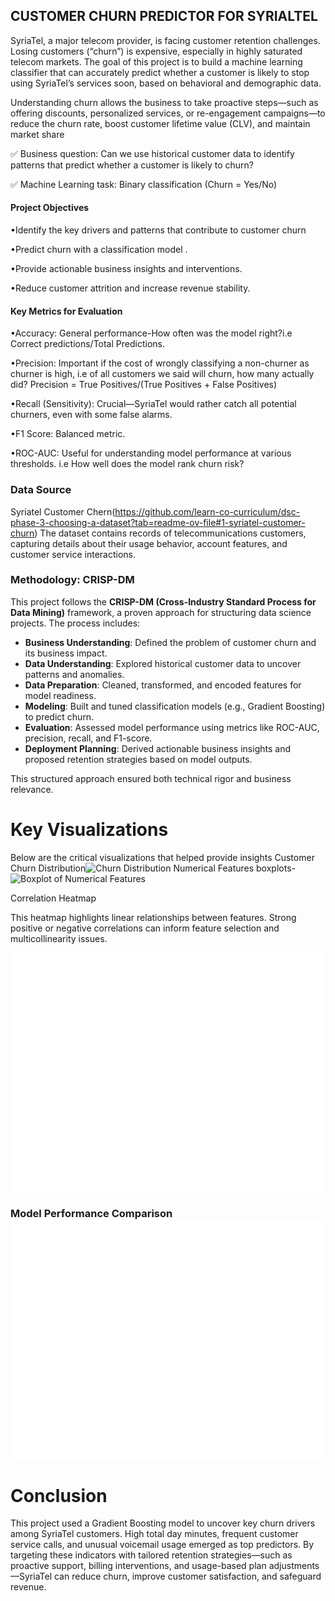 ## **CUSTOMER CHURN PREDICTOR FOR SYRIALTEL**
SyriaTel, a major telecom provider, is facing customer retention challenges. Losing customers (“churn”) is expensive, especially in highly saturated telecom markets. The goal of this project is to build a machine learning classifier that can accurately predict whether a customer is likely to stop using SyriaTel’s services soon, based on behavioral and demographic data.

Understanding churn allows the business to take proactive steps—such as offering discounts, personalized services, or re-engagement campaigns—to reduce the churn rate, boost customer lifetime value (CLV), and maintain market share

✅ Business question:
Can we use historical customer data to identify patterns that predict whether a customer is likely to churn?

✅ Machine Learning task:
Binary classification (Churn = Yes/No)

#### Project Objectives

•Identify the key drivers and patterns that contribute to customer churn

•Predict churn with a classification model .

•Provide actionable business insights and interventions.

•Reduce customer attrition and increase revenue stability.

#### Key Metrics for Evaluation

•Accuracy: General performance-How often was the model right?i.e Correct predictions/Total Predictions.

•Precision: Important if the cost of wrongly classifying a non-churner as churner is high, i.e of all customers we said will churn, how many actually did? Precision = True Positives/(True Positives + False Positives)

•Recall (Sensitivity): Crucial—SyriaTel would rather catch all potential churners, even with some false alarms.

•F1 Score: Balanced metric.

•ROC-AUC: Useful for understanding model performance at various thresholds. i.e How well does the model rank churn risk?

### Data Source
Syriatel Customer Chern(https://github.com/learn-co-curriculum/dsc-phase-3-choosing-a-dataset?tab=readme-ov-file#1-syriatel-customer-churn) The dataset contains records of  telecommunications customers, capturing details about their usage behavior, account features, and customer service interactions. 

###  Methodology: CRISP-DM

This project follows the **CRISP-DM (Cross-Industry Standard Process for Data Mining)** framework, a proven approach for structuring data science projects. The process includes:

- **Business Understanding**: Defined the problem of customer churn and its business impact.
- **Data Understanding**: Explored historical customer data to uncover patterns and anomalies.
- **Data Preparation**: Cleaned, transformed, and encoded features for model readiness.
- **Modeling**: Built and tuned classification models (e.g., Gradient Boosting) to predict churn.
- **Evaluation**: Assessed model performance using metrics like ROC-AUC, precision, recall, and F1-score.
- **Deployment Planning**: Derived actionable business insights and proposed retention strategies based on model outputs.

This structured approach ensured both technical rigor and business relevance.

# Key Visualizations
Below are the critical visualizations that helped provide insights 
Customer Churn Distribution![Churn Distribution](../images/Customer_Churn_Distribution.png)
Numerical Features boxplots-![Boxplot of Numerical Features](Images/boxplot_numerical_columns.png)

Correlation Heatmap

This heatmap highlights linear relationships between features. Strong positive or negative correlations can inform feature selection and multicollinearity issues.

![Correlation Heatmap](Images/correlation_heatmap.png)
### Model Performance Comparison ![Model Performance Comparison](Images/model_performance_comparison.png)

#  Conclusion

This project used a Gradient Boosting model to uncover key churn drivers among SyriaTel customers. High total day minutes, frequent customer service calls, and unusual voicemail usage emerged as top predictors. By targeting these indicators with tailored retention strategies—such as proactive support, billing interventions, and usage-based plan adjustments—SyriaTel can reduce churn, improve customer satisfaction, and safeguard revenue.

